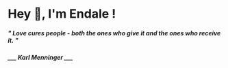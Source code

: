 <h1 title="head"> Hey 👋, I'm Endale !</h1>

**<h5><i>" Love cures people - both the ones who give it and the ones who receive it. "</i></h5>**

*<b>___ Karl Menninger ___</b>*
